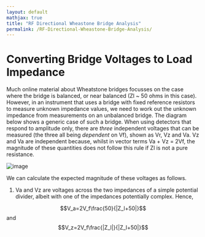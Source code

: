 ```yaml
---
layout: default
mathjax: true
title: "RF Directional Wheastone Bridge Analysis"
permalink: /RF-Directional-Wheastone-Bridge-Analysis/
---
```

# Converting Bridge Voltages to Load Impedance
Much online material about Wheatstone bridges focusses on the case where the bridge is balanced, or near balanced (Zl ~ 50 ohms in this case). However, in an instrument that uses a bridge with fixed reference resistors to measure unknown impedance values, we need to work out the unknown impedance from measurements on an unbalanced bridge. The diagram below shows a generic case of such a bridge. When using detectors that respond to amplitude only, there are *three* independent voltages that can be measured (the three all being *dependent* on Vf), shown as Vr, Vz and Va. Vz and Va are independent because, whilst in vector terms Va + Vz = 2Vf, the magnitude of these quantities does not follow this rule if Zl is not a pure resistance. 

![image](https://github.com/user-attachments/assets/b849b05d-860f-44f5-8954-c11939967a87)

We can calculate the expected magnitude of these voltages as follows.

1) Va and Vz are voltages across the two impedances of a simple potential divider, albeit with one of the impedances potentially complex. Hence, 

$$V_a=2V_f\frac{50}{|Z_l+50|}$$ and $$V_z=2V_f\frac{|Z_l|}{|Z_l+50|}$$
